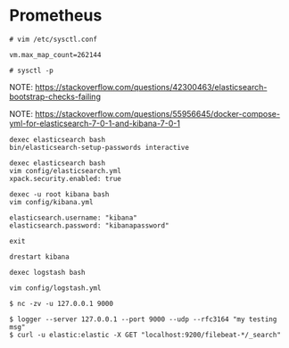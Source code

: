 # Prometheus

```
# vim /etc/sysctl.conf
```
```
vm.max_map_count=262144
```
```
# sysctl -p
```

NOTE: https://stackoverflow.com/questions/42300463/elasticsearch-bootstrap-checks-failing

NOTE: https://stackoverflow.com/questions/55956645/docker-compose-yml-for-elasticsearch-7-0-1-and-kibana-7-0-1

```
dexec elasticsearch bash
bin/elasticsearch-setup-passwords interactive
```

```
dexec elasticsearch bash
vim config/elasticsearch.yml
xpack.security.enabled: true
```

```
dexec -u root kibana bash
vim config/kibana.yml

elasticsearch.username: "kibana"
elasticsearch.password: "kibanapassword"

exit

drestart kibana
```

```
dexec logstash bash

vim config/logstash.yml
```

```
$ nc -zv -u 127.0.0.1 9000
```

```
$ logger --server 127.0.0.1 --port 9000 --udp --rfc3164 "my testing msg"
$ curl -u elastic:elastic -X GET "localhost:9200/filebeat-*/_search"
```

